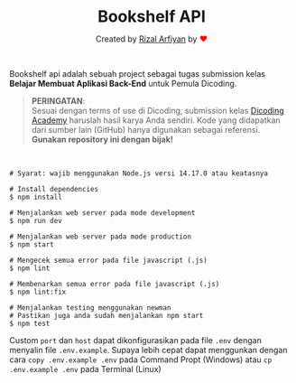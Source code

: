 <h1 align="center" style="margin-bottom:0">Bookshelf API</h1>
<p align="center">Created by <a href="https://github.com/rizalarfiyan/" target="_blank">Rizal Arfiyan</a> by <span style="color:red">&#10084;</span></p><br />

Bookshelf api adalah sebuah project sebagai tugas submission kelas **Belajar Membuat Aplikasi Back-End** untuk Pemula Dicoding. 

> **PERINGATAN**:\
Sesuai dengan terms of use di Dicoding, submission kelas [Dicoding Academy](https://www.dicoding.com/) haruslah hasil karya Anda sendiri. Kode yang didapatkan dari sumber lain (GitHub) hanya digunakan sebagai referensi.
**Gunakan repository ini dengan bijak!**

<br />

```
# Syarat: wajib menggunakan Node.js versi 14.17.0 atau keatasnya

# Install dependencies
$ npm install

# Menjalankan web server pada mode development
$ npm run dev

# Menjalankan web server pada mode production
$ npm start

# Mengecek semua error pada file javascript (.js)
$ npm lint

# Membenarkan semua error pada file javascript (.js)
$ npm lint:fix

# Menjalankan testing menggunakan newman
# Pastikan juga anda sudah menjalankan npm start
$ npm test
```

Custom `port` dan `host` dapat dikonfigurasikan pada file `.env` dengan menyalin file `.env.example`. Supaya lebih cepat dapat menggunkan dengan cara `copy .env.example .env` pada Command Propt (Windows) atau `cp .env.example .env` pada Terminal (Linux)